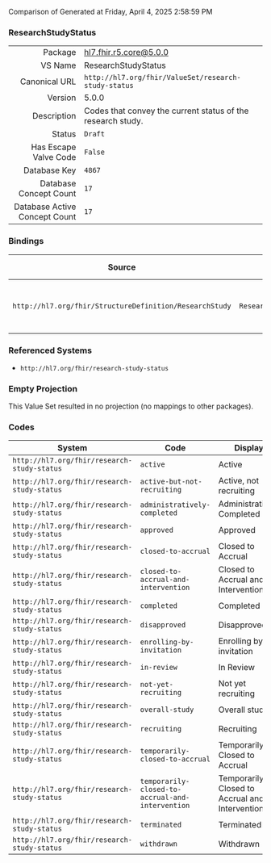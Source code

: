 Comparison of 
Generated at Friday, April 4, 2025 2:58:59 PM

### ResearchStudyStatus

|      |     |
| ---: | --- |
| Package | hl7.fhir.r5.core@5.0.0 |
| VS Name | ResearchStudyStatus |
| Canonical URL | `http://hl7.org/fhir/ValueSet/research-study-status` |
| Version | 5.0.0 |
| Description | Codes that convey the current status of the research study. |
| Status | `Draft` |
| Has Escape Valve Code | `False` |
| Database Key | `4867` |
| Database Concept Count | `17` |
| Database Active Concept Count | `17` |
### Bindings

| Source | Element | Binding | Strength | Element Short |
| ------ | ------- | ------- | -------- | ------------- |
| `http://hl7.org/fhir/StructureDefinition/ResearchStudy` | `ResearchStudy.progressStatus.state` | `http://hl7.org/fhir/ValueSet/research-study-status` | `Extensible` | Label for status or state (e.g. recruitment status) |

### Referenced Systems

* `http://hl7.org/fhir/research-study-status`
### Empty Projection

This Value Set resulted in no projection (no mappings to other packages).

### Codes

| System | Code | Display |
| ------ | ---- | ------- |
| `http://hl7.org/fhir/research-study-status` | `active` | Active |
| `http://hl7.org/fhir/research-study-status` | `active-but-not-recruiting` | Active, not recruiting |
| `http://hl7.org/fhir/research-study-status` | `administratively-completed` | Administratively Completed |
| `http://hl7.org/fhir/research-study-status` | `approved` | Approved |
| `http://hl7.org/fhir/research-study-status` | `closed-to-accrual` | Closed to Accrual |
| `http://hl7.org/fhir/research-study-status` | `closed-to-accrual-and-intervention` | Closed to Accrual and Intervention |
| `http://hl7.org/fhir/research-study-status` | `completed` | Completed |
| `http://hl7.org/fhir/research-study-status` | `disapproved` | Disapproved |
| `http://hl7.org/fhir/research-study-status` | `enrolling-by-invitation` | Enrolling by invitation |
| `http://hl7.org/fhir/research-study-status` | `in-review` | In Review |
| `http://hl7.org/fhir/research-study-status` | `not-yet-recruiting` | Not yet recruiting |
| `http://hl7.org/fhir/research-study-status` | `overall-study` | Overall study |
| `http://hl7.org/fhir/research-study-status` | `recruiting` | Recruiting |
| `http://hl7.org/fhir/research-study-status` | `temporarily-closed-to-accrual` | Temporarily Closed to Accrual |
| `http://hl7.org/fhir/research-study-status` | `temporarily-closed-to-accrual-and-intervention` | Temporarily Closed to Accrual and Intervention |
| `http://hl7.org/fhir/research-study-status` | `terminated` | Terminated |
| `http://hl7.org/fhir/research-study-status` | `withdrawn` | Withdrawn |

